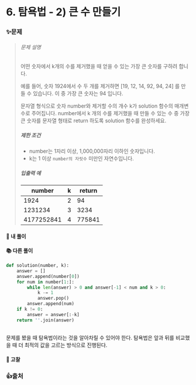 # 6. 탐욕법 - 2) 큰 수 만들기

### ✨문제

> ###### 문제 설명
>
> 어떤 숫자에서 k개의 수를 제거했을 때 얻을 수 있는 가장 큰 숫자를 구하려 합니다.
>
> 예를 들어, 숫자 1924에서 수 두 개를 제거하면 [19, 12, 14, 92, 94, 24] 를 만들 수 있습니다. 이 중 가장 큰 숫자는 94 입니다.
>
> 문자열 형식으로 숫자 number와 제거할 수의 개수 k가 solution 함수의 매개변수로 주어집니다. number에서 k 개의 수를 제거했을 때 만들 수 있는 수 중 가장 큰 숫자를 문자열 형태로 return 하도록 solution 함수를 완성하세요.
>
> ##### 제한 조건
>
> - number는 1자리 이상, 1,000,000자리 이하인 숫자입니다.
> - k는 1 이상 `number의 자릿수` 미만인 자연수입니다.
>
> ##### 입출력 예
>
> | number     | k    | return |
> | ---------- | ---- | ------ |
> | 1924       | 2    | 94     |
> | 1231234    | 3    | 3234   |
> | 4177252841 | 4    | 775841 |



#### 🎈 내 풀이





#### **📚 다른 풀이** 

```python
def solution(number, k):
    answer = []
    answer.append(number[0])
    for num in number[1:]:
        while len(answer) > 0 and answer[-1] < num and k > 0:
            k -= 1
            answer.pop()
        answer.append(num)
    if k != 0:
        answer = answer[:-k]
    return ''.join(answer)
    
```

문제를 봤을 때 탐욕법이라는 것을 알아차릴 수 있어야 한다. 탐욕법은 앞과 뒤를 비교했을 때 더 최적의 값을 고르는 방식으로 진행된다.



#### **🧨 고찰**





### 👍출처